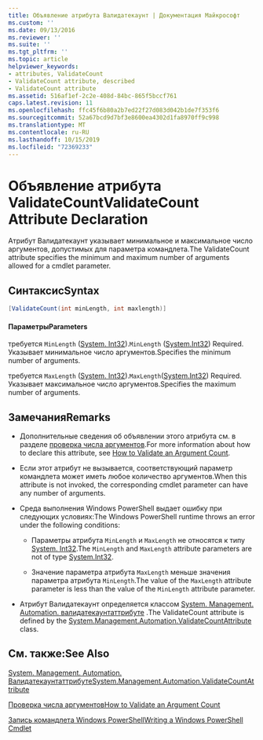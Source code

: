 ```yaml
---
title: Объявление атрибута Валидатекаунт | Документация Майкрософт
ms.custom: ''
ms.date: 09/13/2016
ms.reviewer: ''
ms.suite: ''
ms.tgt_pltfrm: ''
ms.topic: article
helpviewer_keywords:
- attributes, ValidateCount
- ValidateCount attribute, described
- ValidateCount attribute
ms.assetid: 516af1ef-2c2e-408d-84bc-865f5bccf761
caps.latest.revision: 11
ms.openlocfilehash: ffc45f6b80a2b7ed22f27d083d042b1de7f353f6
ms.sourcegitcommit: 52a67bcd9d7bf3e8600ea4302d1fa8970ff9c998
ms.translationtype: MT
ms.contentlocale: ru-RU
ms.lasthandoff: 10/15/2019
ms.locfileid: "72369233"
---
```

# <a name="validatecount-attribute-declaration"></a><span data-ttu-id="4fa20-102">Объявление атрибута ValidateCount</span><span class="sxs-lookup"><span data-stu-id="4fa20-102">ValidateCount Attribute Declaration</span></span>

<span data-ttu-id="4fa20-103">Атрибут Валидатекаунт указывает минимальное и максимальное число аргументов, допустимых для параметра командлета.</span><span class="sxs-lookup"><span data-stu-id="4fa20-103">The ValidateCount attribute specifies the minimum and maximum number of arguments allowed for a cmdlet parameter.</span></span>

## <a name="syntax"></a><span data-ttu-id="4fa20-104">Синтаксис</span><span class="sxs-lookup"><span data-stu-id="4fa20-104">Syntax</span></span>

```csharp
[ValidateCount(int minLength, int maxlength)]
```

#### <a name="parameters"></a><span data-ttu-id="4fa20-105">Параметры</span><span class="sxs-lookup"><span data-stu-id="4fa20-105">Parameters</span></span>

<span data-ttu-id="4fa20-106">требуется `MinLength` ([System. Int32][]).</span><span class="sxs-lookup"><span data-stu-id="4fa20-106">`MinLength` ([System.Int32][]) Required.</span></span> <span data-ttu-id="4fa20-107">Указывает минимальное число аргументов.</span><span class="sxs-lookup"><span data-stu-id="4fa20-107">Specifies the minimum number of arguments.</span></span>

<span data-ttu-id="4fa20-108">требуется `MaxLength` ([System. Int32][]).</span><span class="sxs-lookup"><span data-stu-id="4fa20-108">`MaxLength`([System.Int32][]) Required.</span></span> <span data-ttu-id="4fa20-109">Указывает максимальное число аргументов.</span><span class="sxs-lookup"><span data-stu-id="4fa20-109">Specifies the maximum number of arguments.</span></span>

## <a name="remarks"></a><span data-ttu-id="4fa20-110">Замечания</span><span class="sxs-lookup"><span data-stu-id="4fa20-110">Remarks</span></span>

- <span data-ttu-id="4fa20-111">Дополнительные сведения об объявлении этого атрибута см. в разделе [проверка числа аргументов][].</span><span class="sxs-lookup"><span data-stu-id="4fa20-111">For more information about how to declare this attribute, see [How to Validate an Argument Count][].</span></span>

- <span data-ttu-id="4fa20-112">Если этот атрибут не вызывается, соответствующий параметр командлета может иметь любое количество аргументов.</span><span class="sxs-lookup"><span data-stu-id="4fa20-112">When this attribute is not invoked, the corresponding cmdlet parameter can have any number of arguments.</span></span>

- <span data-ttu-id="4fa20-113">Среда выполнения Windows PowerShell выдает ошибку при следующих условиях:</span><span class="sxs-lookup"><span data-stu-id="4fa20-113">The Windows PowerShell runtime throws an error under the following conditions:</span></span>

    - <span data-ttu-id="4fa20-114">Параметры атрибута `MinLength` и `MaxLength` не относятся к типу [System. Int32][].</span><span class="sxs-lookup"><span data-stu-id="4fa20-114">The `MinLength` and `MaxLength` attribute parameters are not of type [System.Int32][].</span></span>

    - <span data-ttu-id="4fa20-115">Значение параметра атрибута `MaxLength` меньше значения параметра атрибута `MinLength`.</span><span class="sxs-lookup"><span data-stu-id="4fa20-115">The value of the `MaxLength` attribute parameter is less than the value of the `MinLength` attribute parameter.</span></span>

- <span data-ttu-id="4fa20-116">Атрибут Валидатекаунт определяется классом [System. Management. Automation. валидатекаунтаттрибуте][] .</span><span class="sxs-lookup"><span data-stu-id="4fa20-116">The ValidateCount attribute is defined by the [System.Management.Automation.ValidateCountAttribute][] class.</span></span>

## <a name="see-also"></a><span data-ttu-id="4fa20-117">См. также:</span><span class="sxs-lookup"><span data-stu-id="4fa20-117">See Also</span></span>

<span data-ttu-id="4fa20-118">[System. Management. Automation. Валидатекаунтаттрибуте][]</span><span class="sxs-lookup"><span data-stu-id="4fa20-118">[System.Management.Automation.ValidateCountAttribute][]</span></span>

<span data-ttu-id="4fa20-119">[Проверка числа аргументов][]</span><span class="sxs-lookup"><span data-stu-id="4fa20-119">[How to Validate an Argument Count][]</span></span>

<span data-ttu-id="4fa20-120">[Запись командлета Windows PowerShell][]</span><span class="sxs-lookup"><span data-stu-id="4fa20-120">[Writing a Windows PowerShell Cmdlet][]</span></span>

[Проверка числа аргументов]: how-to-validate-an-argument-count.md
[How to Validate an Argument Count]: how-to-validate-an-argument-count.md
[Запись командлета Windows PowerShell]: writing-a-windows-powershell-cmdlet.md
[Writing a Windows PowerShell Cmdlet]: writing-a-windows-powershell-cmdlet.md

[System. Int32]: /dotnet/api/System.Int32
[System.Int32]: /dotnet/api/System.Int32
[System. Management. Automation. Валидатекаунтаттрибуте]: /dotnet/api/System.Management.Automation.ValidateCountAttribute
[System.Management.Automation.ValidateCountAttribute]: /dotnet/api/System.Management.Automation.ValidateCountAttribute
